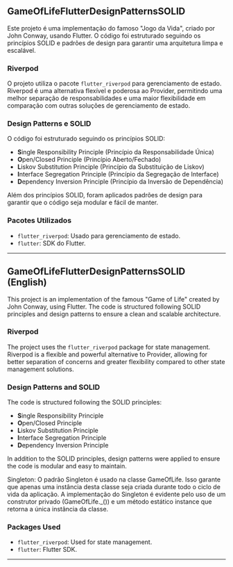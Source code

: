 <h2>GameOfLifeFlutterDesignPatternsSOLID</h2>

<p>Este projeto é uma implementação do famoso "Jogo da Vida", criado por John Conway, usando Flutter. O código foi estruturado seguindo os princípios SOLID e padrões de design para garantir uma arquitetura limpa e escalável.</p>

<h3>Riverpod</h3>

<p>O projeto utiliza o pacote <code>flutter_riverpod</code> para gerenciamento de estado. Riverpod é uma alternativa flexível e poderosa ao Provider, permitindo uma melhor separação de responsabilidades e uma maior flexibilidade em comparação com outras soluções de gerenciamento de estado.</p>

<h3>Design Patterns e SOLID</h3>

<p>O código foi estruturado seguindo os princípios SOLID:</p>

<ul>
  <li><strong>S</strong>ingle Responsibility Principle (Princípio da Responsabilidade Única)</li>
  <li><strong>O</strong>pen/Closed Principle (Princípio Aberto/Fechado)</li>
  <li><strong>L</strong>iskov Substitution Principle (Princípio da Substituição de Liskov)</li>
  <li><strong>I</strong>nterface Segregation Principle (Princípio da Segregação de Interface)</li>
  <li><strong>D</strong>ependency Inversion Principle (Princípio da Inversão de Dependência)</li>
</ul>

<p>Além dos princípios SOLID, foram aplicados padrões de design para garantir que o código seja modular e fácil de manter.</p>

<h3>Pacotes Utilizados</h3>

<ul>
  <li><code>flutter_riverpod</code>: Usado para gerenciamento de estado.</li>
  <li><code>flutter</code>: SDK do Flutter.</li>
</ul>

<hr>

<h2>GameOfLifeFlutterDesignPatternsSOLID (English)</h2>

<p>This project is an implementation of the famous "Game of Life" created by John Conway, using Flutter. The code is structured following SOLID principles and design patterns to ensure a clean and scalable architecture.</p>

<h3>Riverpod</h3>

<p>The project uses the <code>flutter_riverpod</code> package for state management. Riverpod is a flexible and powerful alternative to Provider, allowing for better separation of concerns and greater flexibility compared to other state management solutions.</p>

<h3>Design Patterns and SOLID</h3>

<p>The code is structured following the SOLID principles:</p>

<ul>
  <li><strong>S</strong>ingle Responsibility Principle</li>
  <li><strong>O</strong>pen/Closed Principle</li>
  <li><strong>L</strong>iskov Substitution Principle</li>
  <li><strong>I</strong>nterface Segregation Principle</li>
  <li><strong>D</strong>ependency Inversion Principle</li>
</ul>

<p>In addition to the SOLID principles, design patterns were applied to ensure the code is modular and easy to maintain.</p>
<p>Singleton: O padrão Singleton é usado na classe GameOfLife. Isso garante que apenas uma instância desta classe seja criada durante todo o ciclo de vida da aplicação. A implementação do Singleton é evidente pelo uso de um construtor privado (GameOfLife._()) e um método estático instance que retorna a única instância da classe.</p>

<h3>Packages Used</h3>

<ul>
  <li><code>flutter_riverpod</code>: Used for state management.</li>
  <li><code>flutter</code>: Flutter SDK.</li>
</ul>

<hr>
